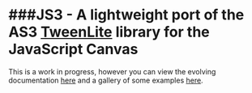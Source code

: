 ###JS3 - A lightweight port of the AS3 [TweenLite](http://www.greensock.com/tweenlite/) library for the JavaScript Canvas
=============

This is a work in progress, however you can view the evolving documentation [here](http://quietless.com/js3/) and a gallery of some examples [here](http://quietless.com/js3/gallery/ "gallery").
